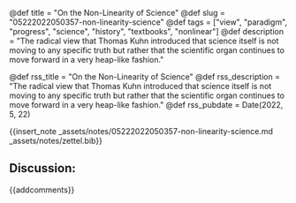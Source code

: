 @def title = "On the Non-Linearity of Science"
@def slug = "05222022050357-non-linearity-science"
@def tags = ["view", "paradigm", "progress", "science", "history", "textbooks", "nonlinear"]
@def description = "The radical view that Thomas Kuhn introduced that science itself is not moving to any specific truth but rather that the scientific organ continues to move forward in a very heap-like fashion."

@def rss_title = "On the Non-Linearity of Science"
@def rss_description = "The radical view that Thomas Kuhn introduced that science itself is not moving to any specific truth but rather that the scientific organ continues to move forward in a very heap-like fashion."
@def rss_pubdate = Date(2022, 5, 22)

{{insert_note _assets/notes/05222022050357-non-linearity-science.md _assets/notes/zettel.bib}}

## Discussion:

{{addcomments}}

